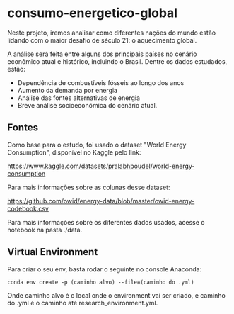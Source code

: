 # consumo-energetico-global

Neste projeto, iremos analisar como diferentes nações do mundo estão lidando com o maior desafio de século 21: o aquecimento global.

A análise será feita entre alguns dos principais países no cenário econômico atual e histórico, incluindo o Brasil. Dentre os dados estudados, estão:

* Dependência de combustíveis fósseis ao longo dos anos
* Aumento da demanda por energia
* Análise das fontes alternativas de energia
* Breve análise socioeconômica do cenário atual.

## Fontes

Como base para o estudo, foi usado o dataset "World Energy Consumption", disponível no Kaggle pelo link:

https://www.kaggle.com/datasets/pralabhpoudel/world-energy-consumption

Para mais informações sobre as colunas desse dataset:

https://github.com/owid/energy-data/blob/master/owid-energy-codebook.csv

Para mais informações sobre os diferentes dados usados, acesse o notebook na pasta ./data.

## Virtual Environment

Para criar o seu env, basta rodar o seguinte no console Anaconda:

`conda env create -p (caminho alvo) --file=(caminho do .yml)`

Onde caminho alvo é o local onde o environment vai ser criado, e caminho do .yml é o caminho até research_environment.yml.
